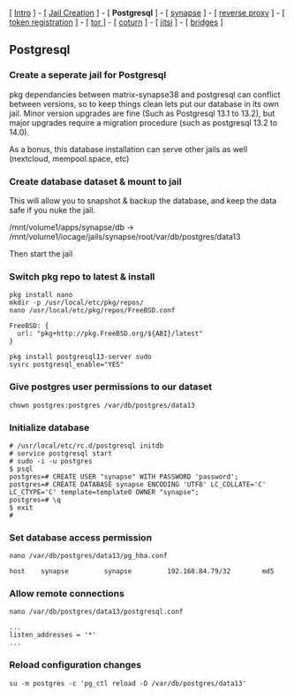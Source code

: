 
[ [Intro](README.md) ] - [ [Jail Creation](1_jail.md) ] - [ **Postgresql** ] - [ [synapse](3_synapse.md) ] - [ [reverse proxy](4_nginx.md) ] - [ [token registration](5_registration.md) ] - [ [tor ](6_tor.md)] - [ [coturn](7_coturn.md) ] - [ [jitsi](8_jitsi.md) ] - [ [bridges](9_bridges.md) ]

## Postgresql

### Create a seperate jail for Postgresql
pkg dependancies between matrix-synapse38 and postgresql can conflict between versions, so to keep things clean lets put our database in its own jail. Minor version upgrades are fine (Such as Postgresql 13.1 to 13.2), but major upgrades require a migration procedure (such as postgresql 13.2 to 14.0).

As a bonus, this database installation can serve other jails as well (nextcloud, mempool.space, etc)

### Create database dataset & mount to jail

This will allow you to snapshot & backup the database, and keep the data safe if you nuke the jail.

/mnt/volume1/apps/synapse/db -> /mnt/volume1/iocage/jails/synapse/root/var/db/postgres/data13

Then start the jail

### Switch pkg repo to latest & install
```
pkg install nano
mkdir -p /usr/local/etc/pkg/repos/
nano /usr/local/etc/pkg/repos/FreeBSD.conf
```
```
FreeBSD: {
  url: "pkg+http://pkg.FreeBSD.org/${ABI}/latest"
}
```
```
pkg install postgresql13-server sudo
sysrc postgresql_enable="YES"
```
### Give postgres user permissions to our dataset
```
chown postgres:postgres /var/db/postgres/data13
```

### Initialize database
```
# /usr/local/etc/rc.d/postgresql initdb
# service postgresql start
# sudo -i -u postgres
$ psql
postgres=# CREATE USER "synapse" WITH PASSWORD 'password';
postgres=# CREATE DATABASE synapse ENCODING 'UTF8' LC_COLLATE='C' LC_CTYPE='C' template=template0 OWNER "synapse";
postgres=# \q
$ exit
#
```

### Set database access permission
```
nano /var/db/postgres/data13/pg_hba.conf
```
```
host    synapse         synapse         192.168.84.79/32        md5
```
### Allow remote connections
```
nano /var/db/postgres/data13/postgresql.conf
```
```
...
listen_addresses = '*'
...
```
### Reload configuration changes
```
su -m postgres -c 'pg_ctl reload -D /var/db/postgres/data13'
```
